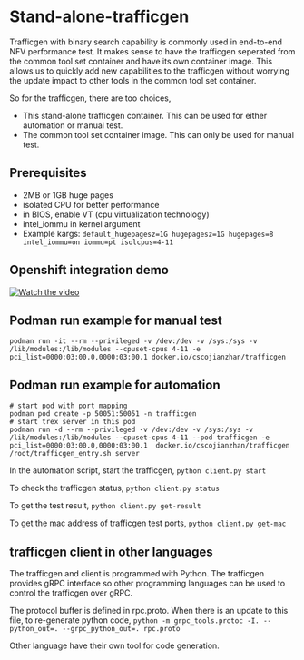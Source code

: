 
# Stand-alone-trafficgen 

Trafficgen with binary search capability is commonly used in end-to-end NFV performance test.
It makes sense to have the trafficgen seperated from the common tool set container and have its own 
container image. This allows us to quickly add new capabilities to the trafficgen without 
worrying the update impact to other tools in the common tool set container.

So for the trafficgen, there are too choices,
- This stand-alone trafficgen container. This can be used for either automation or manual
test.
- The common tool set container image. This can only be used for manual test.

## Prerequisites
+ 2MB or 1GB huge pages
+ isolated CPU for better performance
+ in BIOS, enable VT (cpu virtualization technology)
+ intel_iommu in kernel argument
+ Example kargs: `default_hugepagesz=1G hugepagesz=1G hugepages=8 intel_iommu=on iommu=pt isolcpus=4-11`

## Openshift integration demo

[![Watch the video](https://img.youtube.com/vi/C5s9DZC3D6c/maxresdefault.jpg)](https://youtu.be/C5s9DZC3D6c)

## Podman run example for manual test

`podman run -it --rm --privileged -v /dev:/dev -v /sys:/sys -v /lib/modules:/lib/modules --cpuset-cpus 4-11 -e pci_list=0000:03:00.0,0000:03:00.1 docker.io/cscojianzhan/trafficgen`

## Podman run example for automation

```
# start pod with port mapping
podman pod create -p 50051:50051 -n trafficgen
# start trex server in this pod
podman run -d --rm --privileged -v /dev:/dev -v /sys:/sys -v /lib/modules:/lib/modules --cpuset-cpus 4-11 --pod trafficgen -e pci_list=0000:03:00.0,0000:03:00.1  docker.io/cscojianzhan/trafficgen /root/trafficgen_entry.sh server
```

In the automation script, start the trafficgen,
`python client.py start`

To check the trafficgen status,
`python client.py status`

To get the test result,
`python client.py get-result`

To get the mac address of trafficgen test ports,
`python client.py get-mac`

## trafficgen client in other languages

The trafficgen and client is programmed with Python. The trafficgen provides gRPC 
interface so other programming languages can be used to control the trafficgen 
over gRPC.

The protocol buffer is defined in rpc.proto. When there is an update to this file, to 
re-generate python code,
`python -m grpc_tools.protoc -I. --python_out=. --grpc_python_out=. rpc.proto`

Other language have their own tool for code generation.

